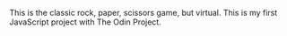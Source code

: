 This is the classic rock, paper, scissors game, but virtual. This is my first JavaScript project with The Odin Project.
